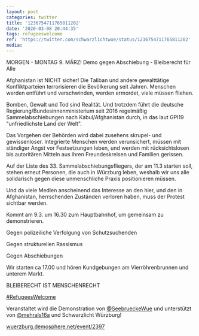 ```yaml
---
layout: post
categories: twitter
title: '1236754711765811202'
date: '2020-03-08 20:44:35'
tags: refugeeswelcome
ref: 'https://twitter.com/schwarzlichtwue/status/1236754711765811202'
media:
---
```

MORGEN - MONTAG 9. MÄRZ! Demo gegen Abschiebung - Bleiberecht für Alle



Afghanistan ist NICHT sicher! Die Taliban und andere gewalttätige Konfliktparteien terrorisieren die Bevölkerung seit Jahren. Menschen werden entführt und verschwinden, werden ermordet, viele müssen fliehen. 


Bomben, Gewalt und Tod sind Realität. Und trotzdem führt die deutsche Regierung/Bundesinnenministerium seit 2016 regelmäßig Sammelabschiebungen nach Kabul/Afghanistan durch, in das laut GPI19 "unfriedlichste Land der Welt". 


Das Vorgehen der Behörden wird dabei zusehens skrupel- und gewissenloser. Integrierte Menschen werden verunsichert, müssen mit ständiger Angst vor Festsetzungen leben, und werden mit rücksichtslosen bis autoritären Mitteln aus ihren Freundeskreisen und Familien gerissen. 


Auf der Liste des 33. Sammelabschiebungsfliegers, der am 11.3 starten soll, stehen erneut Personen, die auch in Würzburg leben, weshalb wir uns alle solidarisch gegen diese unmenschliche Praxis positionieren müssen. 


Und da viele Medien anscheinend das Interesse an den hier, und den in Afghanistan, herrschenden Zuständen verloren haben, muss der Protest sichtbar werden. 


Kommt am 9.3. um 16.30 zum Hauptbahnhof, um gemeinsam zu demonstrieren.

Gegen polizeiliche Verfolgung von Schutzsuchenden

Gegen strukturellen Rassismus

Gegen Abschiebungen 


Wir starten ca 17.00 und hören Kundgebungen am Vierröhrenbrunnen und unterem Markt.

BLEIBERECHT IST MENSCHENRECHT 

[#RefugeesWelcome](/t/refugeeswelcome) 


Veranstaltet wird die Demonstration von [@SeebrueckeWue](https://twitter.com/SeebrueckeWue) und unterstützt von [@mehrals16a](https://twitter.com/mehrals16a) und Schwarzlicht Würzburg!



[wuerzburg.demosphere.net/event/2397](https://wuerzburg.demosphere.net/event/2397) 

